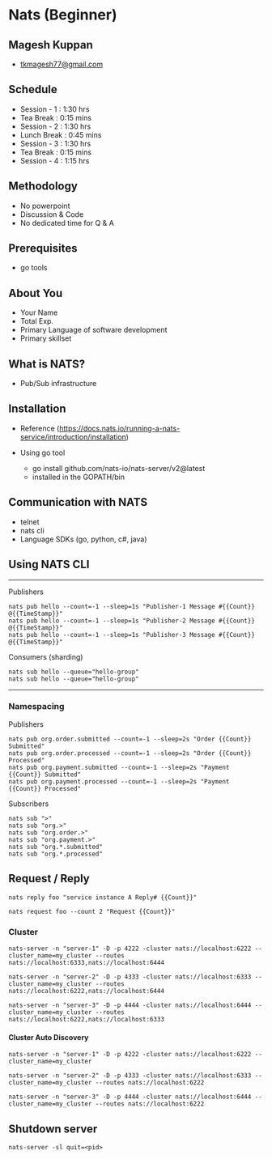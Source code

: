 # Nats (Beginner)

## Magesh Kuppan
- tkmagesh77@gmail.com

## Schedule
- Session - 1   : 1:30 hrs
- Tea Break     : 0:15 mins
- Session - 2   : 1:30 hrs
- Lunch Break   : 0:45 mins
- Session - 3   : 1:30 hrs
- Tea Break     : 0:15 mins
- Session - 4   : 1:15 hrs

## Methodology
- No powerpoint
- Discussion & Code
- No dedicated time for Q & A

## Prerequisites
- go tools

## About You
- Your Name
- Total Exp.
- Primary Language of software development
- Primary skillset

## What is NATS?
- Pub/Sub infrastructure


## Installation
- Reference (https://docs.nats.io/running-a-nats-service/introduction/installation)

- Using go tool
    - go install github.com/nats-io/nats-server/v2@latest
    - installed in the GOPATH/bin

## Communication with NATS
- telnet
- nats cli
- Language SDKs (go, python, c#, java)

## Using NATS CLI

---------------
Publishers
```
nats pub hello --count=-1 --sleep=1s "Publisher-1 Message #{{Count}} @{{TimeStamp}}"
nats pub hello --count=-1 --sleep=1s "Publisher-2 Message #{{Count}} @{{TimeStamp}}"
nats pub hello --count=-1 --sleep=1s "Publisher-3 Message #{{Count}} @{{TimeStamp}}"
```

Consumers (sharding)
```
nats sub hello --queue="hello-group"
nats sub hello --queue="hello-group"
```
-----------------

### Namespacing
Publishers
```
nats pub org.order.submitted --count=-1 --sleep=2s "Order {{Count}} Submitted"
nats pub org.order.processed --count=-1 --sleep=2s "Order {{Count}} Processed"
nats pub org.payment.submitted --count=-1 --sleep=2s "Payment {{Count}} Submitted"
nats pub org.payment.processed --count=-1 --sleep=2s "Payment {{Count}} Processed"
```

Subscribers
```
nats sub ">"
nats sub "org.>"
nats sub "org.order.>"
nats sub "org.payment.>"
nats sub "org.*.submitted"
nats sub "org.*.processed"
```

## Request / Reply
```
nats reply foo "service instance A Reply# {{Count}}"
```
```
nats request foo --count 2 "Request {{Count}}"
```

### Cluster
```
nats-server -n "server-1" -D -p 4222 -cluster nats://localhost:6222 --cluster_name=my_cluster --routes nats://localhost:6333,nats://localhost:6444

nats-server -n "server-2" -D -p 4333 -cluster nats://localhost:6333 --cluster_name=my_cluster --routes nats://localhost:6222,nats://localhost:6444

nats-server -n "server-3" -D -p 4444 -cluster nats://localhost:6444 --cluster_name=my_cluster --routes nats://localhost:6222,nats://localhost:6333
```

#### Cluster Auto Discovery

```
nats-server -n "server-1" -D -p 4222 -cluster nats://localhost:6222 --cluster_name=my_cluster 

nats-server -n "server-2" -D -p 4333 -cluster nats://localhost:6333 --cluster_name=my_cluster --routes nats://localhost:6222

nats-server -n "server-3" -D -p 4444 -cluster nats://localhost:6444 --cluster_name=my_cluster --routes nats://localhost:6222
```

## Shutdown server
```
nats-server -sl quit=<pid>




